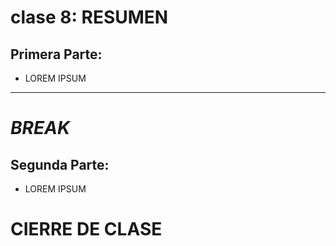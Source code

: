 # clase 8: RESUMEN

## Primera Parte: 

- LOREM IPSUM

---
# *BREAK*

## Segunda Parte:

- LOREM IPSUM

# CIERRE DE CLASE
